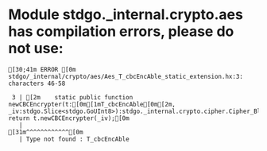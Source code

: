 # Module stdgo._internal.crypto.aes has compilation errors, please do not use:
```
[30;41m ERROR [0m stdgo/_internal/crypto/aes/Aes_T_cbcEncAble_static_extension.hx:3: characters 46-58

 3 | [2m    static public function newCBCEncrypter(t:[0m[1mT_cbcEncAble[0m[2m, _iv:stdgo.Slice<stdgo.GoUInt8>):stdgo._internal.crypto.cipher.Cipher_BlockMode.BlockMode return t.newCBCEncrypter(_iv);[0m
   |                                              [31m^^^^^^^^^^^^[0m
   | Type not found : T_cbcEncAble


```

